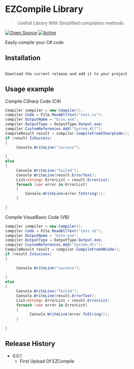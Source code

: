# EZCompile Library
> Usefull Library With Simplified compilation methods

[![Open Source](https://badges.frapsoft.com/os/v1/open-source.svg?v=103)](https://opensource.org/)
[![Active](http://img.shields.io/badge/Status-Active-green.svg)](https://tterb.github.io)


Easily compile your C# code 

## Installation
```

Download the current release and add it to your project

```

## Usage example
Compile CSharp Code (C#)
````cs
Compiler compiler = new Compiler();
compiler.Code = File.ReadAllText("test.cs");
compiler.OutputName = "bite.exe";
compiler.OutputType = OutputType.Output.exe;
compiler.CustomReferences.Add("System.dll");
CompileResult result = compiler.CompileFromCSharpCode();
if (result.IsSuccess)
{    
     Console.WriteLine("success");
               
}
else
{
     Console.WriteLine("failed");
     Console.WriteLine(result.ErrorText);
     List<string> ErrorList = result.ErrorList;
     foreach (var error in ErrorList)
     {
         Console.WriteLine(error.ToString());
     }
              
}
````

Compile VisualBasic Code (VB)

````cs
Compiler compiler = new Compiler();
compiler.Code = File.ReadAllText("test.vb");
compiler.OutputName = "bite.exe";
compiler.OutputType = OutputType.Output.exe;
compiler.CustomReferences.Add("System.dll");
CompileResult result = compiler.CompileFromVBCode();
if (result.IsSuccess)
{
                
     Console.WriteLine("success");
               
}
else
{
     Console.WriteLine("failed");
     Console.WriteLine(result.ErrorText);
     List<string> ErrorList = result.ErrorList;
     foreach (var error in ErrorList)
     {
           Console.WriteLine(error.ToString());
     }
              
}
````

## Release History

* 0.0.1
    * First Upload Of EZCompile






